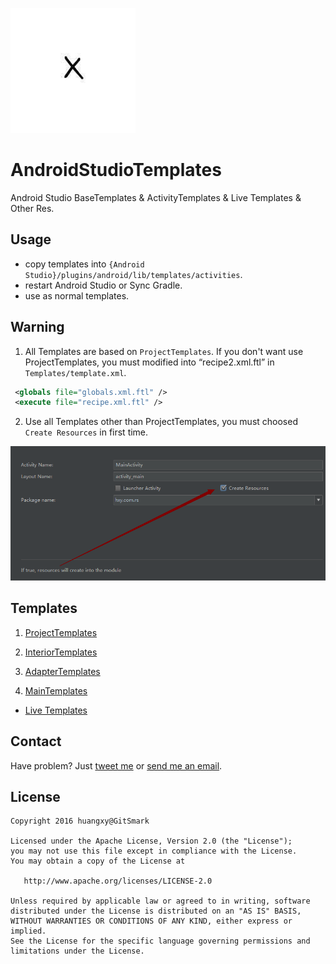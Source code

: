 ![(logo)](https://github.com/GitSmark/iOS-XMTableView/blob/master/Logo_GitSmark%40huangxy.jpg)
# AndroidStudioTemplates
Android Studio BaseTemplates &amp; ActivityTemplates &amp; Live Templates &amp; Other Res.

Usage
-----
 * copy templates into `{Android Studio}/plugins/android/lib/templates/activities`.
 * restart Android Studio or Sync Gradle.
 * use as normal templates.
 
Warning
---------
 1. All Templates are based on `ProjectTemplates`. If you don't want use ProjectTemplates, 
    you must modified into “recipe2.xml.ftl” in `Templates/template.xml`.
 ```xml
  <globals file="globals.xml.ftl" />
  <execute file="recipe.xml.ftl" />
 ```
 
 2. Use all Templates other than ProjectTemplates, you must choosed `Create Resources` in first time.
 
 ![](https://github.com/GitSmark/AndroidStudioTemplates/blob/master/README.png)

Templates
---------
 1. [ProjectTemplates](https://github.com/GitSmark/AndroidStudioTemplates/raw/master/Download/ProjectTemplatesV1.0.3.160804.rar)
 
 2. [InteriorTemplates](https://github.com/GitSmark/AndroidStudioTemplates/raw/master/Download/InteriorTemplatesV1.0.2.160804.rar)
 
 3. [AdapterTemplates](https://github.com/GitSmark/AndroidStudioTemplates/raw/master/Download/AdapterTemplatesV1.0.1.160804.rar)
 
 4. [MainTemplates](https://github.com/GitSmark/AndroidStudioTemplates/raw/master/Download/MainTemplatesV1.0.0.160804.rar)

 * [Live Templates](https://github.com/GitSmark/AndroidStudioTemplates/blob/master/LiveTemplates.md)
 
Contact
--------
  Have problem? Just [tweet me](https://twitter.com/huangxy) or [send me an email](mailto:huangxy8023@foxmail.com).

License
----------

    Copyright 2016 huangxy@GitSmark

    Licensed under the Apache License, Version 2.0 (the "License");
    you may not use this file except in compliance with the License.
    You may obtain a copy of the License at

       http://www.apache.org/licenses/LICENSE-2.0

    Unless required by applicable law or agreed to in writing, software
    distributed under the License is distributed on an "AS IS" BASIS,
    WITHOUT WARRANTIES OR CONDITIONS OF ANY KIND, either express or implied.
    See the License for the specific language governing permissions and
    limitations under the License.

